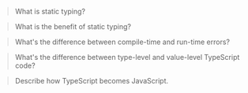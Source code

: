 > What is static typing?

> What is the benefit of static typing?

> What's the difference between compile-time and run-time errors?

> What's the difference between type-level and value-level TypeScript code?

> Describe how TypeScript becomes JavaScript.

